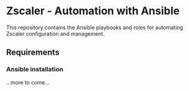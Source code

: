 # Zscaler - Automation with Ansible

This repository contains the Ansible playbooks and roles for automating Zscaler configuration and management.

## Requirements

### Ansible installation

...more to come...
